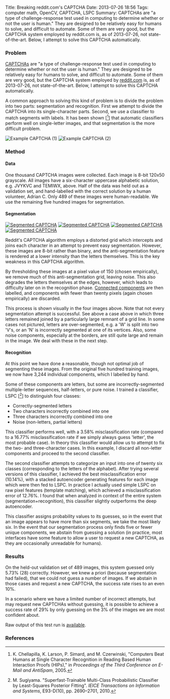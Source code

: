 Title: Breaking reddit.com's CAPTCHA
Date: 2013-07-26 18:56
Tags: computer math, OpenCV, CAPTCHA, LSPC
Summary: CAPTCHAs are "a type of challenge-response test used in computing to determine whether or not the user is human." They are designed to be relatively easy for humans to solve, and difficult to automate. Some of them are very good, but the CAPTCHA system employed by reddit.com is, as of 2013-07-26, not state-of-the-art. Below, I attempt to solve this CAPTCHA automatically.

### Problem

[CAPTCHAs](http://en.wikipedia.org/wiki/CAPTCHA) are "a type of challenge-response test used in computing to determine whether or not the user is human." They are designed to be relatively easy for humans to solve, and difficult to automate. Some of them are very good, but the CAPTCHA system employed by [reddit.com](http://reddit.com/) is, as of 2013-07-26, not state-of-the-art. Below, I attempt to solve this CAPTCHA automatically.

A common approach to solving this kind of problem is to divide the problem into two parts: segmentation and recognition. First we attempt to divide the CAPTCHA into its single-character parts. Second, we use a classifier to match segments with labels. It has been shown [[^chellapilla]] that automatic classifiers perform well on single-letter images, and that segmentation is the more difficult problem.

![Example CAPTCHA (1)](/images/rmbc/ex1.png "Example CAPTCHA (1)")
![Example CAPTCHA (2)](/images/rmbc/ex2.png "Example CAPTCHA (2)")

### Method

#### Data

One thousand CAPTCHA images were collected. Each image is 8-bit 120x50 grayscale. All images have a six-character uppercase alphabetic solution, e.g. JVYKVC and TEMIWX, above. Half of the data was held out as a validation set, and hand-labelled with the correct solution by a human volunteer, Adrian C. Only 489 of these images were human-readable. We use the remaining five hundred images for segmentation.

#### Segmentation

[![Segmented CAPTCHA](/images/rmbc/segment4_t.png "Segmented CAPTCHA")](/images/rmbc/segment_4.png)
[![Segmented CAPTCHA](/images/rmbc/segment5_t.png "Segmented CAPTCHA")](/images/rmbc/segment_5.png)
[![Segmented CAPTCHA](/images/rmbc/segment6_t.png "Segmented CAPTCHA")](/images/rmbc/segment_6.png)
[![Segmented CAPTCHA](/images/rmbc/segment7_t.png "Segmented CAPTCHA")](/images/rmbc/segment_7.png)

Reddit's CAPTCHA algorithm employs a distorted grid which intercepts and joins each character in an attempt to prevent easy segmentation. However, these images are 8-bit rather than binary, and the anti-segmentation feature is rendered at a lower intensity than the letters themselves. This is the key weakness in this CAPTCHA algorithm.

By thresholding these images at a pixel value of 150 (chosen empirically), we remove much of this anti-segmentation grid, leaving noise. This also degrades the letters themselves at the edges, however, which leads to difficulty later on in the recognition phase. [Connected components](http://en.wikipedia.org/wiki/Connected-component_labeling) are then labelled, and components with fewer than twenty pixels (again chosen empirically) are discarded.

This process is shown visually in the four images above. Note that not every segmentation attempt is successful. See above a case above in which three letters remained joined by a particularly large remnant of a grid line. In some cases not pictured, letters are over-segmented, e.g. a 'W' is split into two 'V's, or an 'N' is incorrectly segmented at one of its vertices. Also, some noise components, especially at the borders, are still quite large and remain in the image. We deal with these in the next step.

#### Recognition

At this point we have done a reasonable, though not optimal job of segmenting these images. From the original five hundred training images, we now have 3,244 individual components, which I labelled by hand.

Some of these components are letters, but some are incorrectly-segmented multiple-letter sequences, half-letters, or pure noise. I trained a classifier, LSPC [[^sugiyama]] to distinguish four classes:

- Correctly-segmented letters
- Two characters incorrectly combined into one
- Three characters incorrectly combined into one
- Noise (non-letters, partial letters)

This classifier performs well, with a 3.58% misclassification rate (compared to a 16.77% misclassification rate if we simply always guess 'letter', the most probable case). In theory this classifier would allow us to attempt to fix the two- and three-character cases. In this example, I discard all non-letter components and proceed to the second classifier.

The second classifier attempts to categorize an input into one of twenty six classes (corresponding to the letters of the alphabet). After trying several versions of this classifier, I achieved the best misclassification error (10.14%), with a stacked autoencoder generating features for each image which were then fed to LSPC. In practice I actually used simple LSPC on raw pixel features (template matching), which achieved a misclassification error of 12.76%. I found that when analyzed in context of the entire system (segmentation+recognition), this classifier slightly outperforms the deep autoencoder.

This classifier assigns probability values to its guesses, so in the event that an image appears to have more than six segments, we take the most likely six. In the event that our segmentation process only finds five or fewer unique components, we abstain from guessing a solution (in practice, most interfaces have some feature to allow a user to request a new CAPTCHA, as they are occasionally unreadable for humans).

### Results

On the held-out validation set of 489 images, this system guessed only 5.73% (28) correctly. However, we knew a priori (because segmentation had failed), that we could not guess a number of images. If we abstain in those cases and request a new CAPTCHA, the success rate rises to an even 10%.

In a scenario where we have a limited number of incorrect attempts, but may request new CAPTCHAs without guessing, it is possible to achieve a success rate of 29% by only guessing on the 3% of the images we are most confident about.

Raw output of this test run is [available](/images/rmbc/log.txt).

### References

[^chellapilla]: K. Chellapilla, K. Larson, P. Simard, and M. Czerwinski, "Computers Beat Humans at Single Character Recognition in Reading Based Human Interaction Proofs (HIPs)," in *Proceedings of the Third Conference on E-Mail and AntiSpam*, 2005.
[^sugiyama]: M. Sugiyama. "Superfast-Trainable Multi-Class Probabilistic Classifier by Least-Squares Posterior Fitting". *IEICE Transactions on Information and Systems*, E93-D(10), pp. 2690–2701, 2010.
